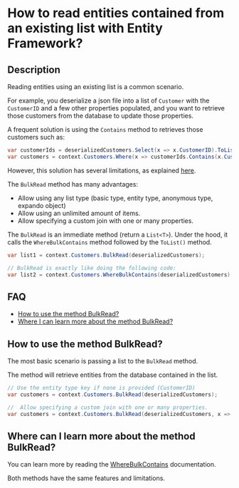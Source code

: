 # How to read entities contained from an existing list with Entity Framework?

## Description

Reading entities using an existing list is a common scenario.

For example, you deserialize a json file into a list of `Customer` with the `CustomerID` and a few other properties populated, and you want to retrieve those customers from the database to update those properties.

A frequent solution is using the `Contains` method to retrieves those customers such as:

```csharp
var customerIds = deserializedCustomers.Select(x => x.CustomerID).ToList();
var customers = context.Customers.Where(x => customerIds.Contains(x.CustomerID)).ToList();
```

However, this solution has several limitations, as explained [here](/where-bulk-contains).

The `BulkRead` method has many advantages:
 - Allow using any list type (basic type, entity type, anonymous type, expando object)
 - Allow using an unlimited amount of items.
 - Allow specifying a custom join with one or many properties.

The `BulkRead` is an immediate method (return a `List<T>`). Under the hood, it calls the `WhereBulkContains` method followed by the `ToList()` method.

```csharp
var list1 = context.Customers.BulkRead(deserializedCustomers);

// BulkRead is exactly like doing the following code:
var list2 = context.Customers.WhereBulkContains(deserializedCustomers).ToList();
```

## FAQ

- [How to use the method BulkRead?](#how-to-use-the-method-bulkread)
- [Where I can learn more about the method BulkRead?](#where-can-i-learn-more-about-the-method-bulkread)

## How to use the method BulkRead?

The most basic scenario is passing a list to the `BulkRead` method.

The method will retrieve entities from the database contained in the list.

```csharp
// Use the entity type key if none is provided (CustomerID)
var customers = context.Customers.BulkRead(deserializedCustomers);

//  Allow specifying a custom join with one or many properties.
var customers = context.Customers.BulkRead(deserializedCustomers, x => x.Code);
```
## Where can I learn more about the method BulkRead?

You can learn more by reading the [WhereBulkContains](/where-bulk-contains) documentation.

Both methods have the same features and limitations.